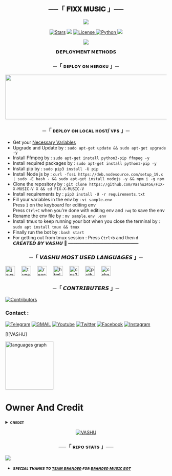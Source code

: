 <h2 align="center">
    ──「 𝐅𝐈𝐗𝐗 𝐌𝐔𝐒𝐈𝐂 」──
</h2>

<p align="center">
  <img src="https://telegra.ph/file/c3c53c84112d23f06b02d.jpg">
</p>

<p align="center">
<a href="https://github.com/AtulxD/Vashu2456/FIXXMUSICV"><img src="https://img.shields.io/github/stars/AtulxD/SlayerX?color=black&logo=github&logoColor=black&style=for-the-badge" alt="Stars" /></a>
<a href="https://github.com/AtulxD/FIXXMUSICV/network/members"> <img src="https://img.shields.io/github/forks/AtulxD/SlayerX?color=black&logo=github&logoColor=black&style=for-the-badge" /></a>
<a href="https://github.com/AtulxD/FIXXMUSICV/blob/master/LICENSE"> <img src="https://img.shields.io/badge/License-MIT-blueviolet?style=for-the-badge" alt="License" /> </a>
<a href="https://www.python.org/"> <img src="https://img.shields.io/badge/Written%20in-Python-orange?style=for-the-badge&logo=python" alt="Python" /> </a>
<a href="https://github.com/AtulxD/FIXXMUSICV/commits/SlayerX"> <img src="https://img.shields.io/github/last-commit/AtulxD/SlayerX?color=blue&logo=github&logoColor=green&style=for-the-badge" /></a>
</p>

<p align="center">
  <img src="https://telegra.ph/file/58e05d4f4c341ed2dd099.jpg">
</p>

<p align="center">
<b>𝗗𝗘𝗣𝗟𝗢𝗬𝗠𝗘𝗡𝗧 𝗠𝗘𝗧𝗛𝗢𝗗𝗦</b>
</p>

<h3 align="center">
    ─「 ᴅᴇᴩʟᴏʏ ᴏɴ ʜᴇʀᴏᴋᴜ 」─
</h3>

<p align="center"><a href="https://dashboard.heroku.com/new?template=https://github.com/Vashu2456/FIX-X-MUSIC-V"> <img src="https://img.shields.io/badge/Deploy%20On%20Heroku-black?style=for-the-badge&logo=heroku" width="510" height="138.45"/></a></p>

<h3 align="center">
    ─「 ᴅᴇᴩʟᴏʏ ᴏɴ ʟᴏᴄᴀʟ ʜᴏsᴛ/ ᴠᴘs 」─
</h3>

- Get your [Necessary Variables](https://github.com/Vashu2456/FIX-X-MUSIC-V/blob/master/sample.env)
- Upgrade and Update by :
`sudo apt-get update && sudo apt-get upgrade -y`
- Install Ffmpeg by :
`sudo apt-get install python3-pip ffmpeg -y`
- Install required packages by :
`sudo apt-get install python3-pip -y`
- Install pip by :
`sudo pip3 install -U pip`
- Install Node js by :
`curl -fssL https://deb.nodesource.com/setup_19.x | sudo -E bash - && sudo apt-get install nodejs -y && npm i -g npm`
- Clone the repository by :
`git clone https://github.com/Vashu2456/FIX-X-MUSIC-V X && cd FIX-X-MUSIC-V`
- Install requirements by :
`pip3 install -U -r requirements.txt`
- Fill your variables in the env by :
`vi sample.env`<br>
Press `I` on the keyboard for editing env<br>
Press `Ctrl+C` when you're done with editing env and `:wq` to save the env<br>
- Rename the env file by :
`mv sample.env .env`
- Install tmux to keep running your bot when you close the terminal by :
`sudo apt install tmux && tmux`
- Finally run the bot by :
`bash start`
- For getting out from tmux session : Press `Ctrl+b` and then `d`<br>
𝘾𝙍𝙀𝘼𝙏𝙀𝘿 𝘽𝙔 𝙑𝘼𝙎𝙃𝙐 👑
━━━━━━━━━━━━━━━━━━━━━━━━━━

<h3 align="center">
    ─「 𝙑𝘼𝙎𝙃𝙐 𝙈𝙊𝙎𝙏 𝙐𝙎𝙀𝘿 𝙇𝘼𝙉𝙂𝙐𝘼𝙂𝙀𝙎 」─
</h3>

<div align="left">
  <img src="https://cdn.jsdelivr.net/gh/devicons/devicon/icons/javascript/javascript-original.svg" height="30" alt="javascript logo"  />
  <img width="12" />
  <img src="https://cdn.jsdelivr.net/gh/devicons/devicon/icons/typescript/typescript-original.svg" height="30" alt="typescript logo"  />
  <img width="12" />
  <img src="https://cdn.jsdelivr.net/gh/devicons/devicon/icons/react/react-original.svg" height="30" alt="react logo"  />
  <img width="12" />
  <img src="https://cdn.jsdelivr.net/gh/devicons/devicon/icons/html5/html5-original.svg" height="30" alt="html5 logo"  />
  <img width="12" />
  <img src="https://cdn.jsdelivr.net/gh/devicons/devicon/icons/css3/css3-original.svg" height="30" alt="css3 logo"  />
  <img width="12" />
  <img src="https://cdn.jsdelivr.net/gh/devicons/devicon/icons/python/python-original.svg" height="30" alt="python logo"  />
  <img width="12" />
  <img src="https://cdn.jsdelivr.net/gh/devicons/devicon/icons/csharp/csharp-original.svg" height="30" alt="csharp logo"  />
</div>





<h3 align="center">
    ─「 𝘾𝙊𝙉𝙏𝙍𝙄𝘽𝙐𝙏𝙀𝙍𝙎 」─
</h3>

[![Contributors](https://contrib.rocks/image?repo=Vashu2456/FIX-X-MUSIC-V)](https://github.com/Vashu2456/FIX-X-MUSIC-V/graphs/contributors)





 
### Contact :
<a href="https://t.me/Vashu2345"><img title="Telegram" src="https://img.shields.io/badge/Telegram-%23000000.svg?&style=for-the-badge&logo=telegram&logoColor=61DAFB"></a>
<a href="https://mail.google.com/mail/?view=cm&fs=1&to=kingvashu575@gmail.com"><img title="GMAIL" src="https://img.shields.io/badge/Gmail-D14836?style=for-the-badge&logo=gmail&logoColor=white"></a>
<a href="https://youtube.com/FIXXSUPPORT"><img title="Youtube" src="https://img.shields.io/badge/youtube-%230077B5.svg?&style=for-the-badge&logo=youtube&logoColor=white"></a>
<a href="https://twitter.com/"><img title="Twitter" src="https://img.shields.io/badge/Twitter-12100E?style=for-the-badge&logo=twitter&logoColor=white"></a>
<a href="https://facebook.com/"><img title="Facebook" src="https://img.shields.io/badge/facebook-%231877F2.svg?&style=for-the-badge&logo=facebook&logoColor=white"></a>
<a href="https://instagram.com/_bad_boy_0567"><img title="Instagram" src="https://img.shields.io/badge/instagram-%23E4405F.svg?&style=for-the-badge&logo=instagram&logoColor=white"></a>

[![VASHU]


<img src="https://github-readme-stats.vercel.app/api/top-langs?username=Vashu2456&locale=en&hide_title=false&layout=compact&card_width=320&langs_count=7&theme=dracula&hide_border=false" height="150" alt="languages graph"  /> 
</div>

# Owner And Credit
<details>
<summary><b>ᴄʀᴇᴅɪᴛ</b></summary>
<br>

<h3 align="center">
   ᴄʀᴇᴅɪᴛs 
## sᴘᴇᴄɪᴀʟ ᴄʀᴇᴅɪᴛ

- [Vashu2456](https://telegram.dog/Vashu23456)
- [Vashu2456](https://github.com/Vashu2456)
- [ᴡᴄɢᴋɪɴɢ](https://github.com/WCGKING)
- [ʙʀᴀɴᴅᴇᴅ ᴋɪɴɢ](https://telegram.dog/BRANDED_PAID_CC)
</details>

</h3>

<p align="center">
<a href="https://github.com/Vashu2456"> <img src="https://img.shields.io/badge/VASHU-black?style=for-the-badge&logo=github" alt="VASHU" /> </a>
</p>

<h3 align="center">──「 ʀᴇᴘᴏ sᴛᴀᴛs 」──</h3>
<a href="https://github.com/Vashu2456/FIX-X-MUSIC-V"><img src="https://github-readme-stats.vercel.app/api/pin/?username=Vashu2456&repo=FIX-X-MUSIC-V&theme=chartreuse-dark"></a>

- <b> _sᴩᴇᴄɪᴀʟ ᴛʜᴀɴᴋs ᴛᴏ [ᴛᴇᴀᴍ ʙʀᴀɴᴅᴇᴅ](https://github.com/WCGKING) ғᴏʀ [ʙʀᴀɴᴅᴇᴅ ᴍᴜsɪᴄ ʙᴏᴛ](https://t.me/BRANDRD_BOT)_</b>

